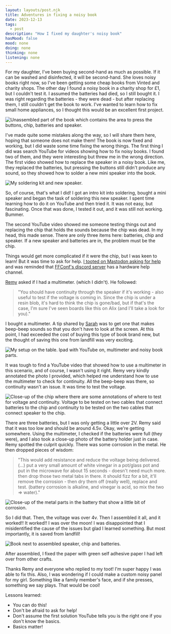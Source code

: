```yaml
---	
layout: layouts/post.njk	
title: Adventures in fixing a noisy book
date: 2023-12-13
tags:	
  - post		
description: "How I fixed my daughter's noisy book"
hasMood: false	
mood: none 	
doing: none
thinking: none
listening: none	
---	
```


For my daughter, I've been buying second-hand as much as possible. If it can be washed and disinfected, it will be second-hand. She loves noisy books right now, so I've been getting some cheap books from Vinted and charity shops. The other day I found a noisy book in a charity shop for £1, but I couldn't test it. I assumed the batteries had died, so I still bought it. I was right regarding the batteries - they were dead - but after replacing them, I still couldn't get the book to work. I've wanted to learn how to fix small home appliances, so I thought this would be an excellent first project.

![Unassembled part of the book which contains the area to press the buttons, chip, batteries and speaker.](/assets/posts/fix-noisy-book/unassembled-book.jpeg)

I've made quite some mistakes along the way, so I will share them here, hoping that someone does not make them!
The book is now fixed and working, but I did waste some time fixing the wrong things. The first thing I did was search YouTube for videos showing how to fix noisy books. I found two of them, and they were interesting but threw me in the wrong direction. The first video showed how to replace the speaker in a noisy book. Like me, they replaced the batteries, but pressing the buttons still didn't produce any sound, so they showed how to solder a new mini speaker into the book.

![My soldering kit and new speaker.](/assets/posts/fix-noisy-book/soldering-kit.jpeg)

So, of course, that's what I did! I got an intro kit into soldering, bought a mini speaker and began the task of soldering this new speaker. I spent time learning how to do it on YouTube and then tried it. It was not easy, but fascinating. Once that was done, I tested it out, and it was still not working. Bummer.

The second YouTube video showed me someone testing things out and replacing the chip that holds the sounds because the chip was dead. In my head, this made sense. There are only three items here: batteries, chip and speaker. If a new speaker and batteries are in, the problem must be the chip.

Things would get more complicated if it were the chip, but I was keen to learn! But it was time to ask for help. [I tooted on Mastodon asking for help](https://mastodon.social/@ohhelloana/111490313132551193) and was reminded that [FFConf's discord server](https://ffconf.org/chat) has a hardware help channel. 

[Remy](https://remysharp.com/) asked if I had a multimeter. (which I didn't). He followed: 

> "You should have continuity through the speaker if it's working - also useful to test if the voltage is coming in. Since the chip is under a resin blob, it's hard to think the chip is gone/bad, but if that's the case, I'm sure I've seen boards like this on Alix (and I'll take a look for you)." 

I bought a multimeter. A tip shared by [Sarah](https://sarajoy.dev/) was to get one that makes beep-beep sounds so that you don't have to look at the screen. At this point, I had exceeded the cost of buying this type of book brand new, but the thought of saving this one from landfill was very exciting. 

![My setup on the table. Ipad with YouTube on, multimeter and noisy book parts.](/assets/posts/fix-noisy-book/multimeter-and-book.jpeg)

It was tough to find a YouTube video that showed how to use a multimeter in this scenario, and of course, I wasn't using it right. 
Remy very kindly annotated the photo I provided, which helped me understand how to use the multimeter to check for continuity. 
All the beep-beep was there, so continuity wasn't an issue. It was time to test the voltage. 

![Close-up of the chip where there are some annotations of where to test for voltage and continuity. Voltage to be tested on two cables that connect batteries to the chip and continuity to be tested on the two cables that connect speaker to the chip.](/assets/posts/fix-noisy-book/voltage-continuity.jpg)

There are three batteries, but I was only getting a little over 2V. Remy said that it was too low and should be around 4.5v.
Okay, we're getting somewhere. Using the multimeter, I checked if the batteries were full (they were), and I also took a close-up photo of the battery holder just in case. Remy spotted the culprit quickly. There was some corrosion in the metal. He then dropped pieces of wisdom:
> "This would add resistance and reduce the voltage being delivered. (...) put a very small amount of white vinegar in a pot/glass pot and put in the microwave for about 15 seconds - doesn't need much more. then drop those two metal tabs in there. it should fizz for a bit, it'll remove the corrosion - then dry them off (really well), replace and test. (battery corrosion is alkaline, and vinegar is acid, so mix the two => water)."

![Close-up of the metal parts in the battery that show a little bit of corrosion.](/assets/posts/fix-noisy-book/corrosion-battery.jpg)

So I did that. Then, the voltage was over 4v. Then I assembled it all, and it worked!! It worked!! I was over the moon! I was disappointed that I misidentified the cause of the issues but glad I learned something. But most importantly, it is saved from landfill!

![Book next to assembled speaker, chip and batteries.](/assets/posts/fix-noisy-book/assembled-book.jpeg)

After assembled, I fixed the paper with green self adhesive paper I had left over from other crafts.

Thanks Remy and everyone who replied to my toot! I'm super happy I was able to fix this. Also, I was wondering if I could make a custom noisy panel for my girl. Something like a family member's face, and if she presses, something we say plays. That would be cool! 

Lessons learned:
* You can do this!
* Don't be afraid to ask for help!
* Don't assume the first solution YouTube tells you is the right one if you don't know the basics.
* Basics matter! 

